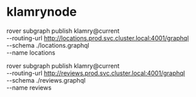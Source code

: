 # klamrynode

 rover subgraph publish klamry@current \
  --routing-url http://locations.prod.svc.cluster.local:4001/graphql \
  --schema ./locations.graphql \
  --name locations

rover subgraph publish klamry@current \
  --routing-url http://reviews.prod.svc.cluster.local:4001/graphql \
  --schema ./reviews.graphql \
  --name reviews